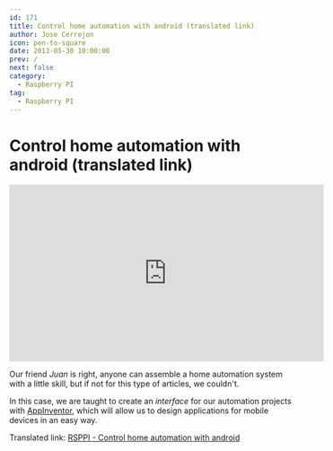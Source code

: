 ```yaml
---
id: 171
title: Control home automation with android (translated link)
author: Jose Cerrejon
icon: pen-to-square
date: 2013-05-30 10:00:00
prev: /
next: false
category:
  - Raspberry PI
tag:
  - Raspberry PI
---
```


# Control home automation with android (translated link)

<iframe width="560" height="315" src="http://www.youtube.com/embed/Ak7H6-I-xA8" frameborder="0" allowfullscreen></iframe>

Our friend *Juan* is right, anyone can assemble a home automation system with a little skill, but if not for this type of articles, we couldn't.

In this case, we are taught to create an *interface* for our automation projects with [AppInventor](http://appinventor.mit.edu/), which will allow us to design applications for mobile devices in an easy way.

Translated link: [RSPPI - Control home automation with android](http://translate.google.com/translate?hl=es&sl=es&tl=en&u=http%3A%2F%2Frsppi.blogspot.com.es%2F2013%2F05%2Fcontrol-domotico-con-android.html)